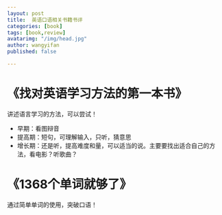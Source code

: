 ```yaml
---
layout: post
title:  英语口语相关书籍书评
categories: [book]
tags: [book,review]
avatarimg: "/img/head.jpg"
author: wangyifan
published: false

---
```


# 《找对英语学习方法的第一本书》

讲述语言学习的方法，可以尝试！

- 早期：看图辩音
- 提高期：短句，可理解输入，只听，猜意思
- 增长期：还是听，提高难度和量，可以适当的说。主要要找出适合自己的方法，看电影？听歌曲？

# 《1368个单词就够了》

通过简单单词的使用，突破口语！